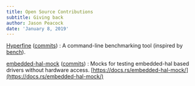 ```yaml
---
title: Open Source Contributions
subtitle: Giving back
author: Jason Peacock
date: 'January 8, 2019'
---
```


[Hyperfine](https://github.com/sharkdp/hyperfine) ([commits](https://github.com/sharkdp/hyperfine/commits?author=jasonpeacock))
:    A command-line benchmarking tool (inspired by [bench](https://github.com/Gabriel439/bench)).

[embedded-hal-mock](https://github.com/dbrgn/embedded-hal-mock) ([commits](https://github.com/dbrgn/embedded-hal-mock/commits?author=jasonpeacock))
:    Mocks for testing embedded-hal based drivers without hardware access. [https://docs.rs/embedded-hal-mock/](https://docs.rs/embedded-hal-mock/)
